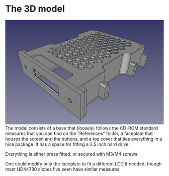 # The 3D model
![The model](./model_perspective.png)
The model consists of a base that (loosely) follows the CD-ROM standard measures that you can find on the "References" folder, a faceplate that houses the screen and the buttons, and a top cover that ties everything in a nice package. It has a space for fitting a 2.5 inch hard drive.

Everything is either press fitted, or secured with M3/M4 screws.

One could modify only the faceplate to fit a different LCD if needed, though most HD44780 clones I've seen have similar measures.
